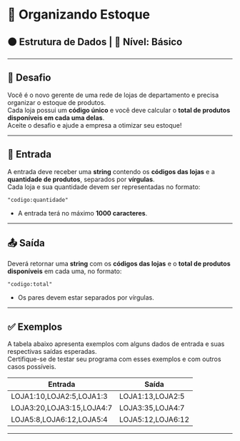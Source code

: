 
# 🏬 Organizando Estoque

## 🟠 Estrutura de Dados | 🔸 Nível: Básico

---

## 🧠 Desafio

Você é o novo gerente de uma rede de lojas de departamento e precisa organizar o estoque de produtos.  
Cada loja possui um **código único** e você deve calcular o **total de produtos disponíveis em cada uma delas**.  
Aceite o desafio e ajude a empresa a otimizar seu estoque!

---

## 🧾 Entrada

A entrada deve receber uma **string** contendo os **códigos das lojas** e a **quantidade de produtos**, separados por **vírgulas**.  
Cada loja e sua quantidade devem ser representadas no formato:

```
"codigo:quantidade"
```

- A entrada terá no máximo **1000 caracteres**.

---

## 📤 Saída

Deverá retornar uma **string** com os **códigos das lojas** e o **total de produtos disponíveis** em cada uma, no formato:

```
"codigo:total"
```

- Os pares devem estar separados por vírgulas.

---

## ✅ Exemplos

A tabela abaixo apresenta exemplos com alguns dados de entrada e suas respectivas saídas esperadas.  
Certifique-se de testar seu programa com esses exemplos e com outros casos possíveis.

| Entrada                             | Saída                        |
|-------------------------------------|------------------------------|
| LOJA1:10,LOJA2:5,LOJA1:3            | LOJA1:13,LOJA2:5             |
| LOJA3:20,LOJA3:15,LOJA4:7           | LOJA3:35,LOJA4:7             |
| LOJA5:8,LOJA6:12,LOJA5:4            | LOJA5:12,LOJA6:12            |

---
